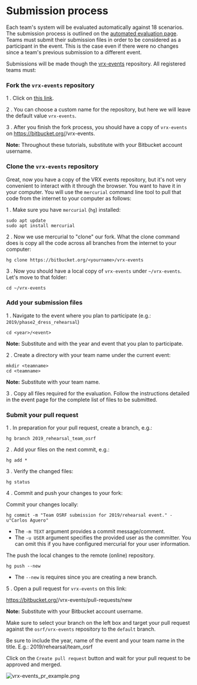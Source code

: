 # Submission process

Each team's system will be evaluated automatically against 18 scenarios.
The submission process is outlined on the [automated evaluation page](https://bitbucket.org/osrf/vrx-docker/src/default/).
Teams must submit their submission files in order to be considered as a participant in the event.
This is the case even if there were no changes since a team's previous submission to a different event.

Submissions will be made though the [vrx-events](https://bitbucket.org/osrf/vrx-events) repository. All registered teams must:

### Fork the `vrx-events` repository

1 . Click on [this link](https://bitbucket.org/osrf/vrx-events/fork).

2 . You can choose a custom name for the repository, but here we will leave the default value `vrx-events`.

3 . After you finish the fork process, you should have a copy of `vrx-events` on https://bitbucket.org/<yourname>/vrx-events.

**Note:** Throughout these tutorials, substitute <yourname> with your Bitbucket account username.

### Clone the `vrx-events` repository

Great, now you have a copy of the VRX events repository, but it's not very convenient to interact with it through the browser. You want to have it in your computer. You will use the `mercurial` command line tool to pull that code from the internet to your computer as follows:

1 . Make sure you have `mercurial` (`hg`) installed:

```
sudo apt update
sudo apt install mercurial
```

2 . Now we use mercurial to "clone" our fork. What the clone command does is copy all the code across all branches from the internet to your computer:

```
hg clone https://bitbucket.org/<yourname>/vrx-events
```

3 . Now you should have a local copy of `vrx-events` under `~/vrx-events`. Let's move to that folder:

```
cd ~/vrx-events
```

### Add your submission files

1 . Navigate to the event where you plan to participate (e.g.: `2019/phase2_dress_rehearsal`)

```
cd <year>/<event>
```

**Note:** Substitute <year> and <event> with the year and event that you plan to participate.

2 . Create a directory with your team name under the current event:

```
mkdir <teamname>
cd <teamname>
```

**Note:** Substitute <teamname> with your team name.

3 . Copy all files required for the evaluation. Follow the instructions detailed in the event page for the complete list of files to be submitted.


### Submit your pull request

1 . In preparation for your pull request, create a branch, e.g.:

```
hg branch 2019_rehearsal_team_osrf
```

2 . Add your files on the next commit, e.g.:

```
hg add *
```

3 . Verify the changed files:

```
hg status
```

4 . Commit and push your changes to your fork:

Commit your changes locally:
```
hg commit -m "Team OSRF submission for 2019/rehearsal event." -u"Carlos Aguero"
```
* The `-m TEXT` argument provides a commit message/comment.
* The `-u USER` argument specifies the provided user as the committer.  You can omit this if you have configured mercurial for your user information.

The push the local changes to the remote (online) repository.
```
hg push --new
```
* The `--new` is requires since you are creating a new branch.

5 . Open a pull request for `vrx-events` on this link:

https://bitbucket.org/<yourname>/vrx-events/pull-requests/new

**Note:** Substitute <yourname> with your Bitbucket account username.

Make sure to select your branch on the left box and target your pull request against the `osrf/vrx-events` repository to the `default` branch.


Be sure to include the year, name of the event and your team name in the title. E.g.: 2019/rehearsal/team_osrf

Click on the `Create pull request` button and wait for your pull request to be approved and merged.

![vrx-events_pr_example.png](https://bitbucket.org/repo/BgXLzgM/images/297094918-vrx-events_pr_example.png)